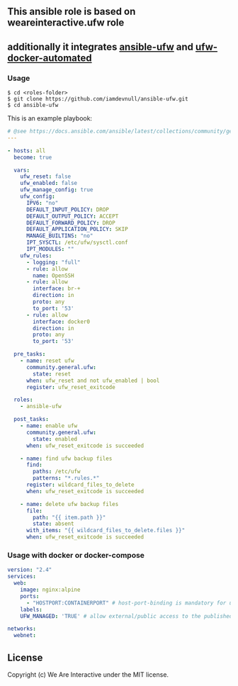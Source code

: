 ## This ansible role is based on weareinteractive.ufw role
## additionally it integrates [ansible-ufw](https://github.com/chaifeng/ufw-docker) and [ufw-docker-automated](https://github.com/shinebayar-g/ufw-docker-automated)

### Usage

```shell
$ cd <roles-folder>
$ git clone https://github.com/iamdevnull/ansible-ufw.git
$ cd ansible-ufw
```

This is an example playbook:

```yaml
# @see https://docs.ansible.com/ansible/latest/collections/community/general/ufw_module.html#examples
---

- hosts: all
  become: true

  vars:
    ufw_reset: false
    ufw_enabled: false
    ufw_manage_config: true
    ufw_config:
      IPV6: "no"
      DEFAULT_INPUT_POLICY: DROP
      DEFAULT_OUTPUT_POLICY: ACCEPT
      DEFAULT_FORWARD_POLICY: DROP
      DEFAULT_APPLICATION_POLICY: SKIP
      MANAGE_BUILTINS: "no"
      IPT_SYSCTL: /etc/ufw/sysctl.conf
      IPT_MODULES: ""
    ufw_rules:
      - logging: "full"
      - rule: allow
        name: OpenSSH
      - rule: allow
        interface: br-+
        direction: in
        proto: any
        to_port: '53'
      - rule: allow
        interface: docker0
        direction: in
        proto: any
        to_port: '53'

  pre_tasks:
    - name: reset ufw
      community.general.ufw:
        state: reset
      when: ufw_reset and not ufw_enabled | bool
      register: ufw_reset_exitcode

  roles:
    - ansible-ufw

  post_tasks:
    - name: enable ufw
      community.general.ufw:
        state: enabled
      when: ufw_reset_exitcode is succeeded

    - name: find ufw backup files
      find:
        paths: /etc/ufw
        patterns: "*.rules.*"
      register: wildcard_files_to_delete
      when: ufw_reset_exitcode is succeeded

    - name: delete ufw backup files
      file:
        path: "{{ item.path }}"
        state: absent
      with_items: "{{ wildcard_files_to_delete.files }}"
      when: ufw_reset_exitcode is succeeded
```

### Usage with docker or docker-compose

```yaml
version: "2.4"
services:
  web:
    image: nginx:alpine
    ports:
      - "HOSTPORT:CONTAINERPORT" # host-port-binding is mandatory for ufw autodiscovery
    labels:
    UFW_MANAGED: 'TRUE' # allow external/public access to the published port of the container

networks:
  webnet:
```

## License
Copyright (c) We Are Interactive under the MIT license.
